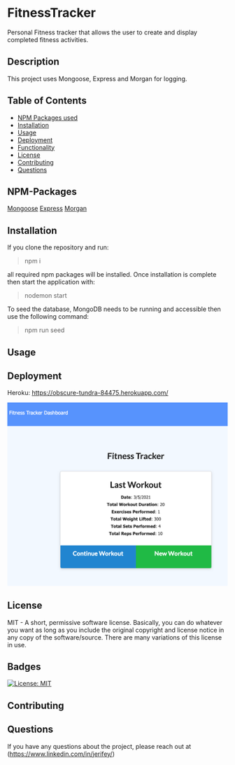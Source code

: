 # FitnessTracker

Personal Fitness tracker that allows the user to create and display completed fitness activities.

## Description

This project uses Mongoose, Express and Morgan for logging.

## Table of Contents

- [NPM Packages used](#NPM-Packages)
- [Installation](#installation)
- [Usage](#usage)
- [Deployment](#Deployment)
- [Functionality](#Functionality)
- [License](#license)
- [Contributing](#Contributing)
- [Questions](#Questions)

## NPM-Packages

[Mongoose](https://www.npmjs.com/package/mongoose)
[Express](https://www.npmjs.com/package/express)
[Morgan](https://www.npmjs.com/package/morgan)

## Installation

If you clone the repository and run:

> npm i

all required npm packages will be installed. Once installation is complete then start the application with:

> nodemon start

To seed the database, MongoDB needs to be running and accessible then use the following command:

> npm run seed

## Usage

## Deployment

Heroku: https://obscure-tundra-84475.herokuapp.com/

![Fitness Tracker](./public/images/Picture1.png)

## License

MIT - A short, permissive software license. Basically, you can do whatever you want as long as you include the original copyright and license notice in any copy of the software/source. There are many variations of this license in use.

## Badges

[![License: MIT](https://img.shields.io/badge/License-MIT-yellow.svg)](https://opensource.org/licenses/MIT)

## Contributing

## Questions

If you have any questions about the project, please reach out at (https://www.linkedin.com/in/jerifey/)
